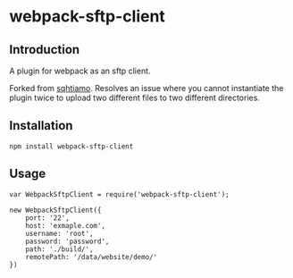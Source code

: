 # webpack-sftp-client

## Introduction

A plugin for webpack as an sftp client.

Forked from [sqhtiamo](https://github.com/sqhtiamo/webpack-sftp-client/).  Resolves an issue where you cannot instantiate the plugin twice to upload two different files to two different directories.

## Installation

```
npm install webpack-sftp-client
```

## Usage

```
var WebpackSftpClient = require('webpack-sftp-client');

new WebpackSftpClient({
    port: '22',
    host: 'exmaple.com',
    username: 'root',
    password: 'password',
    path: './build/',
    remotePath: '/data/website/demo/'
})
```